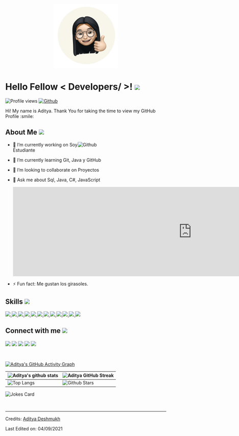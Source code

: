 <p align="center">
    <img width="200" src="https://github.com/Kathryn-Jie/Kathryn-Jie/blob/main/kathryn.png">
</p>
<h1> Hello Fellow &lt; Developers/ &gt;! <img src="https://raw.githubusercontent.com/MartinHeinz/MartinHeinz/master/wave.gif" width="30px"> </h1>
<p align="center">
</p>
<p><img src="https://visitor-badge.glitch.me/badge?page_id=Aditya664.Aditya664" alt="Profile views">
<a href="https://github.com/Aditya664"><img src="https://img.shields.io/github/followers/Aditya664?label=Follow&amp;style=social" alt="Github"></a></p>
<div size="20px"> Hi! My name is Aditya. Thank You for taking the time to view my GitHub Profile :smile: 
</div>
<h2> About Me <img src="https://media0.giphy.com/media/KDDpcKigbfFpnejZs6/giphy.gif?cid=ecf05e47oy6f4zjs8g1qoiystc56cu7r9tb8a1fe76e05oty&amp;rid=giphy.gif" width="100px"></h2>
<img width="55%" align="right" alt="Github" src="https://raw.githubusercontent.com/onimur/.github/master/.resources/git-header.svg">
<ul style="height: auto !important;">
<li>
<p>🔭 I’m currently working on  Soy Estudiante</p>
</li>
<li>
<p>🌱 I’m currently learning Git, Java y GitHub</p>
</li>
<li>
<p>👯 I’m looking to collaborate on Proyectos</p>
</li>
<li>
<p>💬 Ask me about Sql, Java, C#, JavaScript</p>
</li><div class="google-auto-placed ap_container" style="width: 100%; height: auto; clear: both; text-align: center;"><ins data-ad-format="auto" class="adsbygoogle adsbygoogle-noablate" data-ad-client="ca-pub-5867915342436534" data-adsbygoogle-status="done" style="display: block; margin: auto; background-color: transparent; height: 280px;" data-ad-status="unfilled"><div id="aswift_3_host" style="border: none; height: 280px; width: 1118px; margin: 0px; padding: 0px; position: relative; visibility: visible; background-color: transparent; display: inline-block; overflow: visible;"><iframe id="aswift_3" name="aswift_3" browsingtopics="true" style="left:0;position:absolute;top:0;border:0;width:1118px;height:280px;min-height:auto;max-height:none;min-width:auto;max-width:none;" sandbox="allow-forms allow-popups allow-popups-to-escape-sandbox allow-same-origin allow-scripts allow-top-navigation-by-user-activation" width="1118" height="280" frameborder="0" marginwidth="0" marginheight="0" vspace="0" hspace="0" allowtransparency="true" scrolling="no" allow="attribution-reporting; run-ad-auction" src="https://googleads.g.doubleclick.net/pagead/ads?client=ca-pub-5867915342436534&amp;output=html&amp;h=280&amp;adk=1090150545&amp;adf=776982358&amp;w=1118&amp;abgtt=6&amp;fwrn=4&amp;fwrnh=100&amp;lmt=1752681342&amp;num_ads=1&amp;rafmt=1&amp;armr=3&amp;sem=mc&amp;pwprc=3343622871&amp;ad_type=text_image&amp;format=1118x280&amp;url=https%3A%2F%2Fgithubprofile.com%2Ftemplates%2FAditya664&amp;fwr=0&amp;pra=3&amp;rh=200&amp;rw=1118&amp;rpe=1&amp;resp_fmts=3&amp;wgl=1&amp;fa=27&amp;uach=WyJXaW5kb3dzIiwiMTkuMC4wIiwieDg2IiwiIiwiMTM4LjAuNzIwNC4xNTgiLG51bGwsMCxudWxsLCI2NCIsW1siTm90KUE7QnJhbmQiLCI4LjAuMC4wIl0sWyJDaHJvbWl1bSIsIjEzOC4wLjcyMDQuMTU4Il0sWyJHb29nbGUgQ2hyb21lIiwiMTM4LjAuNzIwNC4xNTgiXV0sMF0.&amp;dt=1753041414273&amp;bpp=2&amp;bdt=3666&amp;idt=2&amp;shv=r20250716&amp;mjsv=m202507160101&amp;ptt=9&amp;saldr=aa&amp;abxe=1&amp;cookie=ID%3D26ac0663abd2adf3%3AT%3D1753041395%3ART%3D1753041395%3AS%3DALNI_Mbw-cgbjZYs5E0eFovTS5fVts1R3Q&amp;gpic=UID%3D0000116ae4733faa%3AT%3D1753041395%3ART%3D1753041395%3AS%3DALNI_Mb3FuslC-wGKosK2QgXh6cbpwrmyQ&amp;eo_id_str=ID%3D15d9d12204c873fb%3AT%3D1753041395%3ART%3D1753041395%3AS%3DAA-AfjbG567Nf1WFJqf1L7MD5kYt&amp;prev_fmts=0x0%2C1200x280%2C1005x124&amp;nras=4&amp;correlator=8320031526308&amp;frm=20&amp;pv=1&amp;u_tz=360&amp;u_his=4&amp;u_h=864&amp;u_w=1536&amp;u_ah=816&amp;u_aw=1536&amp;u_cd=24&amp;u_sd=1.25&amp;dmc=8&amp;adx=217&amp;ady=1341&amp;biw=1521&amp;bih=730&amp;scr_x=0&amp;scr_y=730&amp;eid=31093272%2C95362655%2C95365698%2C95365880%2C95366019%2C95366350%2C31093538%2C95344788%2C95359266%2C95366367&amp;oid=2&amp;pvsid=6810076758858822&amp;tmod=1466272972&amp;uas=0&amp;nvt=1&amp;ref=https%3A%2F%2Fgithubprofile.com%2Ftemplates&amp;fc=1408&amp;brdim=0%2C0%2C0%2C0%2C1536%2C0%2C1536%2C816%2C1536%2C730&amp;vis=1&amp;rsz=%7C%7Cs%7C&amp;abl=NS&amp;fu=128&amp;bc=31&amp;bz=1&amp;td=1&amp;tdf=2&amp;psd=W251bGwsbnVsbCxudWxsLDNd&amp;nt=1&amp;ifi=4&amp;uci=a!4&amp;fsb=1&amp;dtd=7" data-google-container-id="a!4" tabindex="0" title="Advertisement" aria-label="Advertisement" data-google-query-id="COTj_paczI4DFaCNrAIdOzIiJQ" data-load-complete="true"></iframe></div></ins></div>
<li>
<p>⚡ Fun fact: Me gustan los girasoles.</p>
</li>
</ul>
<h2> Skills <img src="https://media2.giphy.com/media/QssGEmpkyEOhBCb7e1/giphy.gif?cid=ecf05e47a0n3gi1bfqntqmob8g9aid1oyj2wr3ds3mg700bl&amp;rid=giphy.gif" width="32px"> </h2>
<a href="https://github.com/Aditya664?tab=repositories&amp;q=&amp;type=&amp;language=python&amp;sort="> <img width="32px" src="https://raw.githubusercontent.com/rahulbanerjee26/githubAboutMeGenerator/main/icons/python.svg"> </a>
<a href="https://github.com/Aditya664?tab=repositories&amp;q=&amp;type=&amp;language=reactjs&amp;sort="> <img width="32px" src="https://raw.githubusercontent.com/rahulbanerjee26/githubAboutMeGenerator/main/icons/reactjs.svg"> </a>
<a href="https://github.com/Aditya664?tab=repositories&amp;q=&amp;type=&amp;language=javascript&amp;sort="> <img width="32px" src="https://raw.githubusercontent.com/rahulbanerjee26/githubAboutMeGenerator/main/icons/javascript.svg"> </a>
<a href="https://github.com/Aditya664?tab=repositories&amp;q=&amp;type=&amp;language=scikit&amp;sort="> <img width="32px" src="https://raw.githubusercontent.com/rahulbanerjee26/githubAboutMeGenerator/main/icons/scikit.svg"> </a>
<a href="https://github.com/Aditya664?tab=repositories&amp;q=&amp;type=&amp;language=c&amp;sort="> <img width="32px" src="https://raw.githubusercontent.com/rahulbanerjee26/githubAboutMeGenerator/main/icons/c.svg"> </a>
<a href="https://github.com/Aditya664?tab=repositories&amp;q=&amp;type=&amp;language=cpp&amp;sort="> <img width="32px" src="https://raw.githubusercontent.com/rahulbanerjee26/githubAboutMeGenerator/main/icons/cpp.svg"> </a>
<a href="https://github.com/Aditya664?tab=repositories&amp;q=&amp;type=&amp;language=sqlite&amp;sort="> <img width="32px" src="https://raw.githubusercontent.com/rahulbanerjee26/githubAboutMeGenerator/main/icons/sqlite.svg"> </a>
<a href="https://github.com/Aditya664?tab=repositories&amp;q=&amp;type=&amp;language=pytorch&amp;sort="> <img width="32px" src="https://raw.githubusercontent.com/rahulbanerjee26/githubAboutMeGenerator/main/icons/pytorch.svg"> </a>
<a href="https://github.com/Aditya664?tab=repositories&amp;q=&amp;type=&amp;language=css&amp;sort="> <img width="32px" src="https://raw.githubusercontent.com/rahulbanerjee26/githubAboutMeGenerator/main/icons/css.svg"> </a>
<a href="https://github.com/Aditya664?tab=repositories&amp;q=&amp;type=&amp;language=html&amp;sort="> <img width="32px" src="https://raw.githubusercontent.com/rahulbanerjee26/githubAboutMeGenerator/main/icons/html.svg"> </a>
<a href="https://github.com/Aditya664?tab=repositories&amp;q=&amp;type=&amp;language=android&amp;sort="> <img width="32px" src="https://raw.githubusercontent.com/rahulbanerjee26/githubAboutMeGenerator/main/icons/android.svg"> </a>
<a href="https://github.com/Aditya664?tab=repositories&amp;q=&amp;type=&amp;language=csharp&amp;sort="> <img width="32px" src="https://raw.githubusercontent.com/rahulbanerjee26/githubAboutMeGenerator/main/icons/csharp.svg"> </a>
<h2> Connect with me <img src="https://raw.githubusercontent.com/ShahriarShafin/ShahriarShafin/main/Assets/handshake.gif" width="100px"> </h2>
<a href="https://www.linkedin.com/in/aditya-deshmukh-561a371a8"> <img width="32px" align="center" src="https://raw.githubusercontent.com/rahulbanerjee26/githubAboutMeGenerator/main/icons/linked-in-alt.svg"></a> 
<a href="https://www.twitter.com/NoobCoder07"> <img width="32px" align="center" src="https://raw.githubusercontent.com/rahulbanerjee26/githubAboutMeGenerator/main/icons/twitter.svg"></a> 
<a href="https://medium.com/@adityadeshmukh7350"> <img width="32px" align="center" src="https://raw.githubusercontent.com/rahulbanerjee26/githubAboutMeGenerator/main/icons/medium.svg"></a> 
<a href="http://aditya664.me/"> <img width="32px" align="center" src="https://raw.githubusercontent.com/rahulbanerjee26/githubAboutMeGenerator/main/icons/portfolio.png"></a> 
<a href="https://www.github.com/Aditya664"> <img width="32px" align="center" src="https://raw.githubusercontent.com/rahulbanerjee26/githubAboutMeGenerator/main/icons/github.svg"></a>
<br>
<br>
  <br>
<p><a href="https://git.io/praveenscience"><img src="https://activity-graph.herokuapp.com/graph?username=Aditya664&amp;theme=tokyonight" alt="Aditya's GitHub Activity Graph"></a></p>













<table><thead><tr><th><img src="https://github-readme-stats.vercel.app/api?username=Aditya664&amp;show_icons=true&amp;theme=tokyonight" alt="Aditya's github stats"></th><th><img src="https://github-readme-streak-stats.herokuapp.com/?user=Aditya664&amp;theme=tokyonight" alt="Aditya GitHub Streak"></th></tr></thead><tbody><tr><td><img src="https://github-readme-stats.vercel.app/api/top-langs/?username=Aditya664&amp;theme=tokyonight" alt="Top Langs"></td><td><img src="https://github-readme-stats.vercel.app/api?username=Aditya664&amp;show_icons=true&amp;locale=en&amp;count_private=true&amp;hide_rank=true&amp;custom_title=My%20GitHub%20Stats&amp;disable_animations=true&amp;theme=tokyonight" alt="Github Stars"></td></tr></tbody></table>
<p><img src="https://readme-jokes.vercel.app/api?theme=tokyonight" alt="Jokes Card"></p>
<br>
<hr>
<p>Credits: <a href="https://github.com/Aditya664">Aditya Deshmukh</a></p>
<p>Last Edited on: 04/09/2021</p> 
